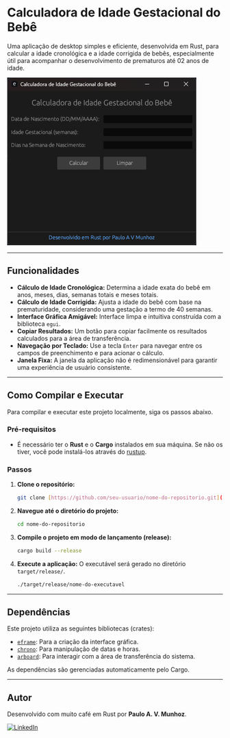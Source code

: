 # Calculadora de Idade Gestacional do Bebê

Uma aplicação de desktop simples e eficiente, desenvolvida em Rust, para calcular a idade cronológica e a idade corrigida de bebês, especialmente útil para acompanhar o desenvolvimento de prematuros até 02 anos de idade.

![Screenshot da Aplicação](./screenshot.png)

---

## Funcionalidades

- **Cálculo de Idade Cronológica:** Determina a idade exata do bebê em anos, meses, dias, semanas totais e meses totais.
- **Cálculo de Idade Corrigida:** Ajusta a idade do bebê com base na prematuridade, considerando uma gestação a termo de 40 semanas.
- **Interface Gráfica Amigável:** Interface limpa e intuitiva construída com a biblioteca `egui`.
- **Copiar Resultados:** Um botão para copiar facilmente os resultados calculados para a área de transferência.
- **Navegação por Teclado:** Use a tecla `Enter` para navegar entre os campos de preenchimento e para acionar o cálculo.
- **Janela Fixa:** A janela da aplicação não é redimensionável para garantir uma experiência de usuário consistente.

---

## Como Compilar e Executar

Para compilar e executar este projeto localmente, siga os passos abaixo.

### Pré-requisitos

- É necessário ter o **Rust** e o **Cargo** instalados em sua máquina. Se não os tiver, você pode instalá-los através do [rustup](https://www.rust-lang.org/pt-BR/tools/install).

### Passos

1.  **Clone o repositório:**
    ```sh
    git clone [https://github.com/seu-usuario/nome-do-repositorio.git](https://github.com/seu-usuario/nome-do-repositorio.git)
    ```

2.  **Navegue até o diretório do projeto:**
    ```sh
    cd nome-do-repositorio
    ```

3.  **Compile o projeto em modo de lançamento (release):**
    ```sh
    cargo build --release
    ```

4.  **Execute a aplicação:**
    O executável será gerado no diretório `target/release/`.
    ```sh
    ./target/release/nome-do-executavel
    ```

---

## Dependências

Este projeto utiliza as seguintes bibliotecas (crates):

-   [`eframe`](https://crates.io/crates/eframe): Para a criação da interface gráfica.
-   [`chrono`](https://crates.io/crates/chrono): Para manipulação de datas e horas.
-   [`arboard`](https://crates.io/crates/arboard): Para interagir com a área de transferência do sistema.

As dependências são gerenciadas automaticamente pelo Cargo.

---

## Autor

Desenvolvido com muito café em Rust por **Paulo A. V. Munhoz**.

[![LinkedIn](https://img.shields.io/badge/linkedin-%230077B5.svg?style=for-the-badge&logo=linkedin&logoColor=white)](https://www.linkedin.com/in/paulomunhoz/)

